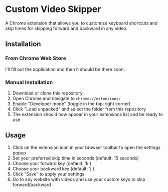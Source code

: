 # Custom Video Skipper

A Chrome extension that allows you to customize keyboard shortcuts and skip times for skipping forward and backward in any video.

## Installation

### From Chrome Web Store
I'll fill out the application and then it should be there soon.

### Manual Installation
1. Download or clone this repository
2. Open Chrome and navigate to `chrome://extensions/`
3. Enable "Developer mode" (toggle in the top-right corner)
4. Click "Load unpacked" and select the folder from this repository
5. The extension should now appear in your extensions list and be ready to use

## Usage

1. Click on the extension icon in your browser toolbar to open the settings popup
2. Set your preferred skip time in seconds (default: 15 seconds)
3. Choose your forward key (default: 'k')
4. Choose your backward key (default: 'j')
5. Click "Save" to apply your settings
6. Go to any website with videos and use your custom keys to skip forward/backward
